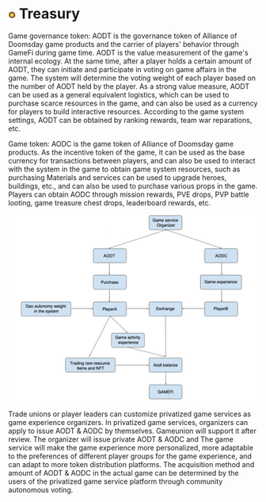 # <img src="./IMG/coin.png" width="3%" class="img_l1"> Treasury
Game governance token: AODT is the governance token of Alliance of Doomsday game products and the carrier of players' behavior through GameFi during game time. AODT is the value measurement of the game's internal ecology. At the same time, after a player holds a certain amount of AODT, they can initiate and participate in voting on game affairs in the game. The system will determine the voting weight of each player based on the number of AODT held by the player. As a strong value measure, AODT can be used as a general equivalent logistics, which can be used to purchase scarce resources in the game, and can also be used as a currency for players to build interactive resources. According to the game system settings, AODT can be obtained by ranking rewards, team war reparations, etc. 

Game token: AODC is the game token of Alliance of Doomsday game products. As the incentive token of the game, it can be used as the base currency for transactions between players, and can also be used to interact with the system in the game to obtain game system resources, such as purchasing Materials and services can be used to upgrade heroes, buildings, etc., and can also be used to purchase various props in the game. Players can obtain AODC through mission rewards, PVE drops, PVP battle looting, game treasure chest drops, leaderboard rewards, etc. 

![image](IMG/051.jpg)

Trade unions or player leaders can customize privatized game services as game experience organizers. In privatized game services, organizers can apply to issue AODT & AODC by themselves. Gameunion will support it after review. The organizer will issue private AODT & AODC and The game service will make the game experience more personalized, more adaptable to the preferences of different player groups for the game experience, and can adapt to more token distribution platforms. The acquisition method and amount of AODT & AODC in the actual game can be determined by the users of the privatized game service platform through community autonomous voting.
